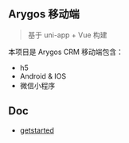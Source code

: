 ## Arygos 移动端
> 基于 uni-app + Vue 构建

本项目是 Arygos CRM 移动端包含：

- h5
- Android & IOS
- 微信小程序

## Doc

- [getstarted](wikis/getstarted.md)